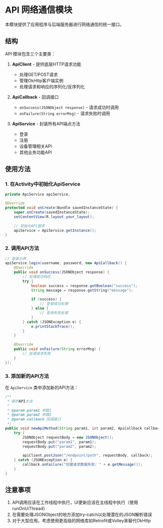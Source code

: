# API 网络通信模块

本模块提供了应用程序与后端服务器进行网络通信的统一接口。

## 结构

API 模块包含三个主要类：

1. **ApiClient** - 提供底层HTTP请求功能
   - 处理GET/POST请求
   - 管理OkHttp客户端实例
   - 处理请求和响应的序列化/反序列化

2. **ApiCallback** - 回调接口
   - `onSuccess(JSONObject response)` - 请求成功时调用
   - `onFailure(String errorMsg)` - 请求失败时调用

3. **ApiService** - 封装所有API端点方法
   - 登录
   - 注册
   - 设备管理相关API
   - 其他业务功能API

## 使用方法

### 1. 在Activity中初始化ApiService

```java
private ApiService apiService;

@Override
protected void onCreate(Bundle savedInstanceState) {
    super.onCreate(savedInstanceState);
    setContentView(R.layout.your_layout);
    
    // 初始化API服务
    apiService = ApiService.getInstance();
}
```

### 2. 调用API方法

```java
// 登录示例
apiService.login(username, password, new ApiCallback() {
    @Override
    public void onSuccess(JSONObject response) {
        // 处理成功响应
        try {
            boolean success = response.getBoolean("success");
            String message = response.getString("message");
            
            if (success) {
                // 登录成功处理
            } else {
                // 登录失败处理
            }
        } catch (JSONException e) {
            e.printStackTrace();
        }
    }
    
    @Override
    public void onFailure(String errorMsg) {
        // 处理请求失败
    }
});
```

### 3. 添加新的API方法

在 `ApiService` 类中添加新的API方法：

```java
/**
 * 新的API方法
 *
 * @param param1 参数1
 * @param param2 参数2
 * @param callback 回调接口
 */
public void newApiMethod(String param1, int param2, ApiCallback callback) {
    try {
        JSONObject requestBody = new JSONObject();
        requestBody.put("param1", param1);
        requestBody.put("param2", param2);
        
        apiClient.postJson("/endpoint/path", requestBody, callback);
    } catch (JSONException e) {
        callback.onFailure("创建请求数据失败: " + e.getMessage());
    }
}
```

## 注意事项

1. API调用应该在工作线程中执行，UI更新应该在主线程中执行（使用runOnUiThread）
2. 在需要处理JSONObject的地方添加try-catch以处理潜在的JSON解析错误
3. 对于大型应用，考虑使用更高级的网络库如Retrofit或Volley来替代OkHttp 
